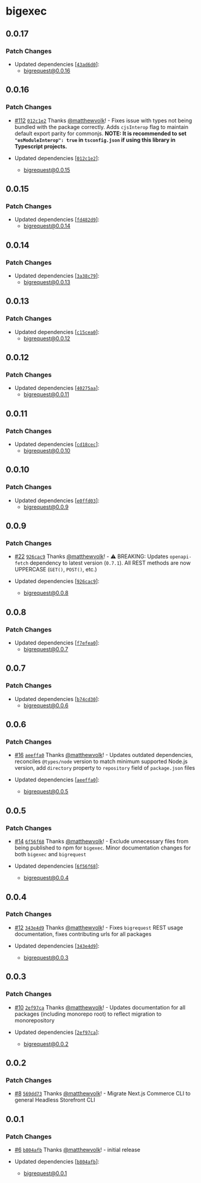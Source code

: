 # bigexec

## 0.0.17

### Patch Changes

- Updated dependencies [[`43ad6d0`](https://github.com/matthewvolk/bigrequest/commit/43ad6d00a3e3e552187da8da4c303ed76792b902)]:
  - bigrequest@0.0.16

## 0.0.16

### Patch Changes

- [#112](https://github.com/matthewvolk/bigrequest/pull/112) [`012c1e2`](https://github.com/matthewvolk/bigrequest/commit/012c1e2ecd4ce1dc3cf3ed19e535ca19f9440cc2) Thanks [@matthewvolk](https://github.com/matthewvolk)! - Fixes issue with types not being bundled with the package correctly. Adds `cjsInterop` flag to maintain default export parity for commonjs. **NOTE: It is recommended to set `"esModuleInterop": true` in `tsconfig.json` if using this library in Typescript projects.**

- Updated dependencies [[`012c1e2`](https://github.com/matthewvolk/bigrequest/commit/012c1e2ecd4ce1dc3cf3ed19e535ca19f9440cc2)]:
  - bigrequest@0.0.15

## 0.0.15

### Patch Changes

- Updated dependencies [[`fd482d9`](https://github.com/matthewvolk/bigrequest/commit/fd482d9805690da4f1e0dfcd9715ca45eadd9c10)]:
  - bigrequest@0.0.14

## 0.0.14

### Patch Changes

- Updated dependencies [[`3a38c79`](https://github.com/matthewvolk/bigrequest/commit/3a38c7949c9b0211a91c51b01c6c96416216e53a)]:
  - bigrequest@0.0.13

## 0.0.13

### Patch Changes

- Updated dependencies [[`c15cea0`](https://github.com/matthewvolk/bigrequest/commit/c15cea0da6c606f63d72be8a74b970c7d3842b83)]:
  - bigrequest@0.0.12

## 0.0.12

### Patch Changes

- Updated dependencies [[`40275aa`](https://github.com/matthewvolk/bigrequest/commit/40275aaf45d26a24292ec27aab14f9a4b9cb57db)]:
  - bigrequest@0.0.11

## 0.0.11

### Patch Changes

- Updated dependencies [[`cd18cec`](https://github.com/matthewvolk/bigrequest/commit/cd18cecc0e6268114a134897e5e8013ab8cda237)]:
  - bigrequest@0.0.10

## 0.0.10

### Patch Changes

- Updated dependencies [[`e0ffd03`](https://github.com/matthewvolk/bigrequest/commit/e0ffd03e9d8a4c881e46147d0e679a8d2d6f5d97)]:
  - bigrequest@0.0.9

## 0.0.9

### Patch Changes

- [#22](https://github.com/matthewvolk/bigrequest/pull/22) [`926cac9`](https://github.com/matthewvolk/bigrequest/commit/926cac98b7ec2ea818d06d52548960d2586ae717) Thanks [@matthewvolk](https://github.com/matthewvolk)! - ⚠️ BREAKING: Updates `openapi-fetch` dependency to latest version (`0.7.1`). All REST methods are now UPPERCASE (`GET()`, `POST()`, etc.)

- Updated dependencies [[`926cac9`](https://github.com/matthewvolk/bigrequest/commit/926cac98b7ec2ea818d06d52548960d2586ae717)]:
  - bigrequest@0.0.8

## 0.0.8

### Patch Changes

- Updated dependencies [[`f7efea0`](https://github.com/matthewvolk/bigrequest/commit/f7efea0e8a36f38ec03fa38b2db9c293591f5059)]:
  - bigrequest@0.0.7

## 0.0.7

### Patch Changes

- Updated dependencies [[`b74cd30`](https://github.com/matthewvolk/bigrequest/commit/b74cd307bbf8e29c9d75f9ebe5fee063e3d70b25)]:
  - bigrequest@0.0.6

## 0.0.6

### Patch Changes

- [#16](https://github.com/matthewvolk/bigrequest/pull/16) [`aeeffa0`](https://github.com/matthewvolk/bigrequest/commit/aeeffa06a988e84bf169baaf69baa32d93fd678b) Thanks [@matthewvolk](https://github.com/matthewvolk)! - Updates outdated dependencies, reconciles `@types/node` version to match minimum supported Node.js version, add `directory` property to `repository` field of `package.json` files

- Updated dependencies [[`aeeffa0`](https://github.com/matthewvolk/bigrequest/commit/aeeffa06a988e84bf169baaf69baa32d93fd678b)]:
  - bigrequest@0.0.5

## 0.0.5

### Patch Changes

- [#14](https://github.com/matthewvolk/bigrequest/pull/14) [`6f56f68`](https://github.com/matthewvolk/bigrequest/commit/6f56f680bc3b84b13f8caa0bcc4304b871cc8f2e) Thanks [@matthewvolk](https://github.com/matthewvolk)! - Exclude unnecessary files from being published to npm for `bigexec`. Minor documentation changes for both `bigexec` and `bigrequest`

- Updated dependencies [[`6f56f68`](https://github.com/matthewvolk/bigrequest/commit/6f56f680bc3b84b13f8caa0bcc4304b871cc8f2e)]:
  - bigrequest@0.0.4

## 0.0.4

### Patch Changes

- [#12](https://github.com/matthewvolk/bigrequest/pull/12) [`343e4d9`](https://github.com/matthewvolk/bigrequest/commit/343e4d98fd2b18901eb09a0aa4e5c4b2ff26a50f) Thanks [@matthewvolk](https://github.com/matthewvolk)! - Fixes `bigrequest` REST usage documentation, fixes contributing urls for all packages

- Updated dependencies [[`343e4d9`](https://github.com/matthewvolk/bigrequest/commit/343e4d98fd2b18901eb09a0aa4e5c4b2ff26a50f)]:
  - bigrequest@0.0.3

## 0.0.3

### Patch Changes

- [#10](https://github.com/matthewvolk/bigrequest/pull/10) [`2ef97ca`](https://github.com/matthewvolk/bigrequest/commit/2ef97cafcdafbea7ff794084243a79e2c8269ba4) Thanks [@matthewvolk](https://github.com/matthewvolk)! - Updates documentation for all packages (including monorepo root) to reflect migration to monorepository

- Updated dependencies [[`2ef97ca`](https://github.com/matthewvolk/bigrequest/commit/2ef97cafcdafbea7ff794084243a79e2c8269ba4)]:
  - bigrequest@0.0.2

## 0.0.2

### Patch Changes

- [#8](https://github.com/matthewvolk/bigrequest/pull/8) [`569dd73`](https://github.com/matthewvolk/bigrequest/commit/569dd73f6c6cb9355c4ebb6af6617179e9f766cb) Thanks [@matthewvolk](https://github.com/matthewvolk)! - Migrate Next.js Commerce CLI to general Headless Storefront CLI

## 0.0.1

### Patch Changes

- [#6](https://github.com/matthewvolk/bigrequest/pull/6) [`b804afb`](https://github.com/matthewvolk/bigrequest/commit/b804afb70f037fd1fca26dde41cfa9b7a3dc4ed3) Thanks [@matthewvolk](https://github.com/matthewvolk)! - initial release

- Updated dependencies [[`b804afb`](https://github.com/matthewvolk/bigrequest/commit/b804afb70f037fd1fca26dde41cfa9b7a3dc4ed3)]:
  - bigrequest@0.0.1
